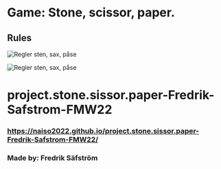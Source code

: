 # Game: Stone, scissor, paper.

## Rules

![Regler sten, sax, påse](https://github.com/chasacademy-sandra-larsson/js--rock-paper-scissor/blob/main/Rock-paper-scissors-sv.svg.png)

![Regler sten, sax, påse](https://en.wikipedia.org/wiki/Rock_paper_scissors#/media/File:Rock-paper-scissors.svg.png)
# project.stone.sissor.paper-Fredrik-Safstrom-FMW22
### https://naiso2022.github.io/project.stone.sissor.paper-Fredrik-Safstrom-FMW22/
### Made by: Fredrik Säfström
